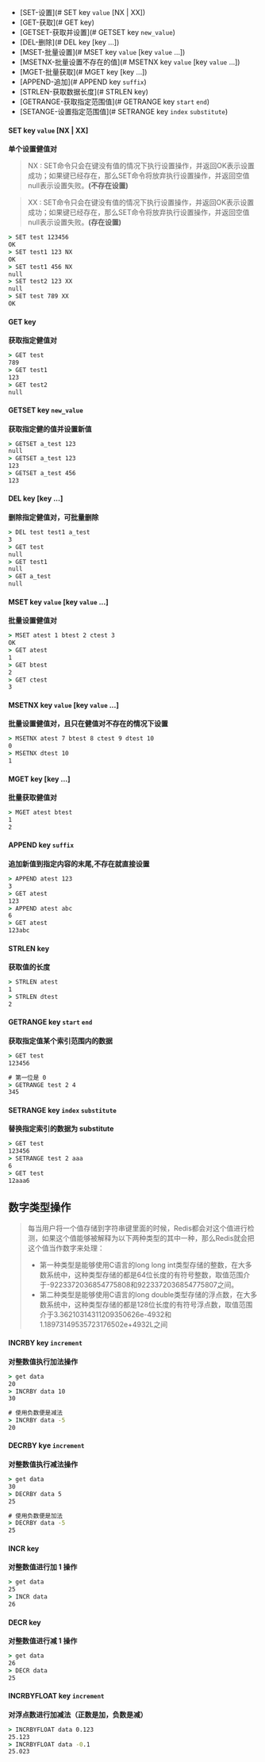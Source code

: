 * [SET-设置](# SET  key  `value`  [NX | XX])
* [GET-获取](# GET key)
* [GETSET-获取并设置](# GETSET key `new_value`)
* [DEL-删除](# DEL key [key ...])
* [MSET-批量设置](# MSET key `value` [key `value` ...])
* [MSETNX-批量设置不存在的值](# MSETNX key `value` [key `value` ...])
* [MGET-批量获取](# MGET key [key ...])
* [APPEND-追加](# APPEND key `suffix`)
* [STRLEN-获取数据长度](# STRLEN key)
* [GETRANGE-获取指定范围值](# GETRANGE key `start` `end`)
* [SETANGE-设置指定范围值](# SETRANGE key `index` `substitute`)

#### SET  key  `value`  [NX | XX]

**单个设置健值对**

> NX : SET命令只会在键没有值的情况下执行设置操作，并返回OK表示设置成功；如果键已经存在，那么SET命令将放弃执行设置操作，并返回空值null表示设置失败。**(不存在设置)**

> XX : SET命令只会在键没有值的情况下执行设置操作，并返回OK表示设置成功；如果键已经存在，那么SET命令将放弃执行设置操作，并返回空值null表示设置失败。**(存在设置)**

```cmd
> SET test 123456
OK
> SET test1 123 NX
OK
> SET test1 456 NX
null
> SET test2 123 XX
null
> SET test 789 XX
OK
```



#### GET key

**获取指定健值对**

```cmd
> GET test
789
> GET test1
123
> GET test2
null
```



#### GETSET key `new_value`

**获取指定健的值并设置新值**

```cmd
> GETSET a_test 123
null
> GETSET a_test 123
123
> GETSET a_test 456
123
```



#### DEL key [key ...]

**删除指定健值对，可批量删除**

```cmd
> DEL test test1 a_test
3
> GET test
null
> GET test1
null
> GET a_test
null
```



#### MSET key `value` [key `value` ...]

**批量设置健值对**

```cmd
> MSET atest 1 btest 2 ctest 3
OK
> GET atest
1
> GET btest
2
> GET ctest
3
```



#### MSETNX key `value` [key `value` ...]

**批量设置健值对，且只在健值对不存在的情况下设置**

```cmd
> MSETNX atest 7 btest 8 ctest 9 dtest 10
0
> MSETNX dtest 10
1
```





#### MGET key [key ...]

**批量获取健值对**

```cmd
> MGET atest btest
1
2
```



#### APPEND key `suffix`

**追加新值到指定内容的末尾,不存在就直接设置**

```cmd
> APPEND atest 123
3
> GET atest
123
> APPEND atest abc
6
> GET atest
123abc
```



#### STRLEN key

**获取值的长度**

```cmd
> STRLEN atest
1
> STRLEN dtest
2
```



#### GETRANGE key `start` `end`

**获取指定值某个索引范围内的数据**

```cmd
> GET test
123456

# 第一位是 0
> GETRANGE test 2 4
345
```



#### SETRANGE key `index` `substitute`

**替换指定索引的数据为 substitute**

```cmd
> GET test
123456
> SETRANGE test 2 aaa
6
> GET test
12aaa6
```





## 数字类型操作

> 每当用户将一个值存储到字符串键里面的时候，Redis都会对这个值进行检测，如果这个值能够被解释为以下两种类型的其中一种，那么Redis就会把这个值当作数字来处理：
>
> - 第一种类型是能够使用C语言的long long int类型存储的整数，在大多数系统中，这种类型存储的都是64位长度的有符号整数，取值范围介于-9223372036854775808和9223372036854775807之间。
> - 第二种类型是能够使用C语言的long double类型存储的浮点数，在大多数系统中，这种类型存储的都是128位长度的有符号浮点数，取值范围介于3.36210314311209350626e-4932和1.18973149535723176502e+4932L之间

#### INCRBY key `increment`

**对整数值执行加法操作**

```cmd
> get data
20
> INCRBY data 10
30

# 使用负数便是减法
> INCRBY data -5
20
```



#### DECRBY kye `increment`

**对整数值执行减法操作**

```cmd
> get data
30
> DECRBY data 5
25

# 使用负数便是加法
> DECRBY data -5
25
```



#### INCR key

**对整数值进行加 1 操作**

```cmd
> get data
25
> INCR data
26
```



#### DECR key

**对整数值进行减 1 操作**

```cmd
> get data
26
> DECR data
25
```



#### INCRBYFLOAT key `increment`

**对浮点数进行加减法（正数是加，负数是减）**

```cmd
> INCRBYFLOAT data 0.123
25.123
> INCRBYFLOAT data -0.1
25.023
```

